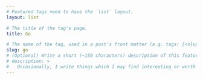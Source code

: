 ```yaml
---
# Featured tags need to have the `list` layout.
layout: list

# The title of the tag's page.
title: Go

# The name of the tag, used in a post's front matter (e.g. tags: [<slug>]).
slug: go
# (Optional) Write a short (~150 characters) description of this featured tag.
# description: >
#   Occasionally, I write things which I may find interesting or worth sharing. Admittedly my commitment to writing has been more off than on. But if you check in once in a while
---
```

